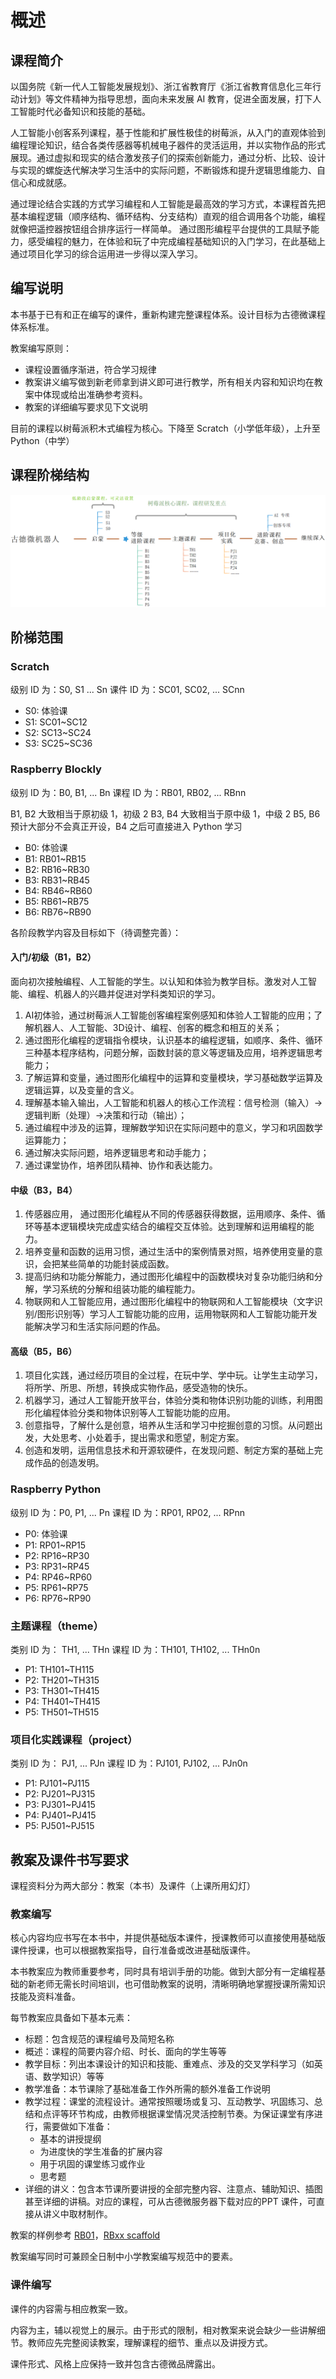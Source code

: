 # 概述

## 课程简介

以国务院《新一代人工智能发展规划》、浙江省教育厅《浙江省教育信息化三年行动计划》等文件精神为指导思想，面向未来发展 AI 教育，促进全面发展，打下人工智能时代必备知识和技能的基础。

人工智能小创客系列课程，基于性能和扩展性极佳的树莓派，从入门的直观体验到编程理论知识，结合各类传感器等机械电子器件的灵活运用，并以实物作品的形式展现。通过虚拟和现实的结合激发孩子们的探索创新能力，通过分析、比较、设计与实现的螺旋迭代解决学习生活中的实际问题，不断锻炼和提升逻辑思维能力、自信心和成就感。

通过理论结合实践的方式学习编程和人工智能是最高效的学习方式，本课程首先把基本编程逻辑（顺序结构、循环结构、分支结构）直观的组合调用各个功能，编程就像把遥控器按钮组合排序运行一样简单。
通过图形编程平台提供的工具赋予能力，感受编程的魅力，在体验和玩了中完成编程基础知识的入门学习，在此基础上通过项目化学习的综合运用进一步得以深入学习。

## 编写说明

本书基于已有和正在编写的课件，重新构建完整课程体系。设计目标为古德微课程体系标准。

教案编写原则：

- 课程设置循序渐进，符合学习规律
- 教案讲义编写做到新老师拿到讲义即可进行教学，所有相关内容和知识均在教案中体现或给出准确参考资料。
- 教案的详细编写要求见下文说明

目前的课程以树莓派积木式编程为核心。下降至 Scratch（小学低年级），上升至 Python（中学）

## 课程阶梯结构

![](media/architecture.png)

## 阶梯范围

### Scratch

级别 ID 为：S0, S1 ... Sn
课件 ID 为：SC01, SC02, ... SCnn

- S0: 体验课
- S1: SC01~SC12
- S2: SC13~SC24
- S3: SC25~SC36

### Raspberry Blockly

级别 ID 为：B0, B1, ... Bn
课程 ID 为：RB01, RB02, ... RBnn

B1, B2 大致相当于原初级 1，初级 2
B3, B4 大致相当于原中级 1，中级 2
B5, B6 预计大部分不会真正开设，B4 之后可直接进入 Python 学习

- B0: 体验课
- B1: RB01~RB15
- B2: RB16~RB30
- B3: RB31~RB45
- B4: RB46~RB60
- B5: RB61~RB75
- B6: RB76~RB90

各阶段教学内容及目标如下（待调整完善）：

#### 入门/初级（B1，B2）

面向初次接触编程、人工智能的学生。以认知和体验为教学目标。激发对人工智能、编程、机器人的兴趣并促进对学科类知识的学习。

1. AI初体验，通过树莓派人工智能创客编程案例感知和体验人工智能的应用；了解机器人、人工智能、3D设计、编程、创客的概念和相互的关系；
2. 通过图形化编程的逻辑指令模块，认识基本的编程逻辑，如顺序、条件、循环三种基本程序结构，问题分解，函数封装的意义等逻辑及应用，培养逻辑思考能力；
3. 了解运算和变量，通过图形化编程中的运算和变量模块，学习基础数学运算及逻辑运算，以及变量的含义。
4. 理解基本输入输出，人工智能和机器人的核心工作流程：信号检测（输入）→逻辑判断（处理）→决策和行动（输出）；
5. 通过编程中涉及的运算，理解数学知识在实际问题中的意义，学习和巩固数学运算能力；
6. 通过解决实际问题，培养逻辑思考和动手能力；
7. 通过课堂协作，培养团队精神、协作和表达能力。

#### 中级（B3，B4）

1.	传感器应用， 通过图形化编程从不同的传感器获得数据，运用顺序、条件、循环等基本逻辑模块完成虚实结合的编程交互体验。达到理解和运用编程的能力。
1.	培养变量和函数的运用习惯，通过生活中的案例情景对照，培养使用变量的意识，会把某些简单的功能封装成函数。
1.	提高归纳和功能分解能力，通过图形化编程中的函数模块对复杂功能归纳和分解，学习系统的分解和组装功能的编程能力。
1.	物联网和人工智能应用，通过图形化编程中的物联网和人工智能模块（文字识别/图形识别等）学习人工智能功能的应用，运用物联网和人工智能功能开发能解决学习和生活实际问题的作品。

#### 高级（B5，B6）

1. 项目化实践，通过经历项目的全过程，在玩中学、学中玩。让学生主动学习，将所学、所思、所想，转换成实物作品，感受造物的快乐。
1. 机器学习，通过人工智能开放平台，体验分类和物体识别功能的训练，利用图形化编程体验分类和物体识别等人工智能功能的应用。
1. 创意指导，了解什么是创意，培养从生活和学习中挖掘创意的习惯。从问题出发，大处思考、小处着手，提出需求和愿望，制定方案。
1. 创造和发明，运用信息技术和开源软硬件，在发现问题、制定方案的基础上完成作品的创造发明。

### Raspberry Python

级别 ID 为：P0, P1, ... Pn
课程 ID 为：RP01, RP02, ... RPnn

- P0: 体验课
- P1: RP01~RP15
- P2: RP16~RP30
- P3: RP31~RP45
- P4: RP46~RP60
- P5: RP61~RP75
- P6: RP76~RP90

### 主题课程（theme）

类别 ID 为： TH1, ... THn
课程 ID 为：TH101, TH102, ... THn0n

- P1: TH101~TH115
- P2: TH201~TH315
- P3: TH301~TH415
- P4: TH401~TH415
- P5: TH501~TH515

### 项目化实践课程（project）

类别 ID 为： PJ1, ... PJn
课程 ID 为：PJ101, PJ102, ... PJn0n

- P1: PJ101~PJ115
- P2: PJ201~PJ315
- P3: PJ301~PJ415
- P4: PJ401~PJ415
- P5: PJ501~PJ515

## 教案及课件书写要求

课程资料分为两大部分：教案（本书）及课件（上课所用幻灯）

### 教案编写

核心内容均应书写在本书中，并提供基础版本课件，授课教师可以直接使用基础版课件授课，也可以根据教案指导，自行准备或改进基础版课件。

本书教案应为教师重要参考，同时具有培训手册的功能。做到大部分有一定编程基础的新老师无需长时间培训，也可借助教案的说明，清晰明确地掌握授课所需知识技能及资料准备。

每节教案应具备如下基本元素：

- 标题：包含规范的课程编号及简短名称
- 概述：课程的简要内容介绍、时长、面向的学生等等
- 教学目标：列出本课设计的知识和技能、重难点、涉及的交叉学科学习（如英语、数学知识）等等
- 教学准备：本节课除了基础准备工作外所需的额外准备工作说明
- 教学过程：课堂的流程设计。通常按照暖场或复习、互动教学、巩固练习、总结和点评等环节构成，由教师根据课堂情况灵活控制节奏。为保证课堂有序进行，需要做如下准备：
    - 基本的讲授提纲
    - 为进度快的学生准备的扩展内容
    - 用于巩固的课堂练习或作业
    - 思考题 
- 详细的讲义：包含本节课所要讲授的全部完整内容、注意点、辅助知识、插图甚至详细的讲稿。对应的课程，可从古德微服务器下载对应的PPT 课件，可直接从讲义中取材制作。

教案的样例参考 [RB01](Blockly/B1/RB01.md)，[RBxx scaffold](Blockly/RBxx.md)

教案编写同时可兼顾全日制中小学教案编写规范中的要素。

### 课件编写

课件的内容需与相应教案一致。

内容为主，辅以视觉上的展示。由于形式的限制，相对教案来说会缺少一些讲解细节。教师应先完整阅读教案，理解课程的细节、重点以及讲授方式。

课件形式、风格上应保持一致并包含古德微品牌露出。


